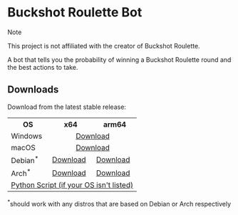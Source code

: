 # Buckshot Roulette Bot

> [!NOTE]
> This project is not affiliated with the creator of Buckshot Roulette.

A bot that tells you the probability of winning a Buckshot Roulette round and the best actions to take.

## Downloads
Download from the latest stable release:
<table>
  <tr>
    <th>OS</th>
    <th>x64</th>
    <th>arm64</th>
  </tr>
  <tr>
    <td>Windows</td>
    <td colspan="2" align="center"><a href="https://github.com/ftc-payton/Buckshot-Roulette-Bot/releases/download/v1.2.0/Buckshot_Roulette_Bot_v1.2.0_windows.exe">Download</a></td>
  </tr>
  <tr>
    <td>macOS</td>
    <td colspan="2" align="center"><a href="https://github.com/ftc-payton/Buckshot-Roulette-Bot/releases/download/v1.2.0/Buckshot_Roulette_Bot_v1.2.0_macos_universal.zip">Download</a></td>
  </tr>
  <tr>
    <td>Debian<sup>*</sup></td>
    <td><a href="https://github.com/ftc-payton/Buckshot-Roulette-Bot/releases/download/v1.2.0/Buckshot_Roulette_Bot_v1.2.0_debian_x64">Download</a></td>
    <td><a href="https://github.com/ftc-payton/Buckshot-Roulette-Bot/releases/download/v1.2.0/Buckshot_Roulette_Bot_v1.2.0_debian_arm64">Download</a></td>
  </tr>
  <tr>
    <td>Arch<sup>*</sup></td>
    <td><a href="https://github.com/ftc-payton/Buckshot-Roulette-Bot/releases/download/v1.2.0/Buckshot_Roulette_Bot_v1.2.0_arch_x64">Download</a></td>
    <td><a href="https://github.com/ftc-payton/Buckshot-Roulette-Bot/releases/download/v1.2.0/Buckshot_Roulette_Bot_v1.2.0_arch_arm64">Download</a></td>
  </tr>
  <tr>
    <td colspan="3" align="center"><a href="https://github.com/ftc-payton/Buckshot-Roulette-Bot/releases/download/v1.2.0/Buckshot_Roulette_Bot_v1.2.0rev2_script.py">Python Script (if your OS isn't listed)</a></td>
  </tr>
</table>
<sup>*</sup>should work with any distros that are based on Debian or Arch respectively
